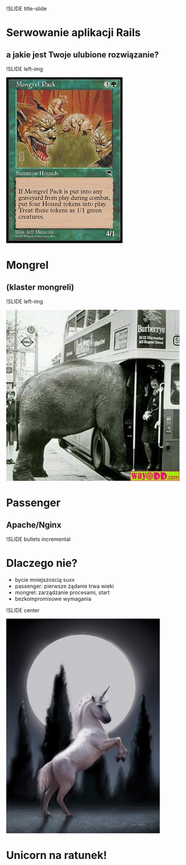!SLIDE title-slide
# Serwowanie aplikacji Rails

## a jakie jest Twoje ulubione rozwiązanie?

!SLIDE left-img

![](mongrel_pack.jpg)

# Mongrel

## (klaster mongreli)

!SLIDE left-img

![](passenger_elephant.jpg)

# Passenger

## Apache/Nginx

!SLIDE bullets incremental

# Dlaczego nie?

* bycie mniejszością suxx
* passenger: pierwsze żądanie trwa wieki
* mongrel: zarządzanie procesami, start
* bezkompromisowe wymagania


!SLIDE center

![](unicorn_moon.jpg)

# Unicorn na ratunek!


